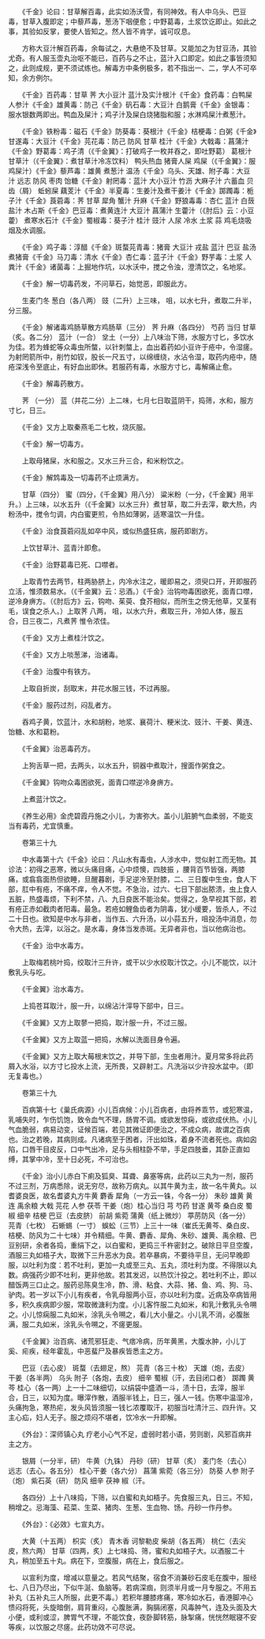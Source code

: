 <!-- { "loadSidebar": true } -->
　　《千金》论曰：甘草解百毒，此实如汤沃雪，有同神效。有人中乌头、巴豆毒，甘草入腹即定；中藜芦毒，葱汤下咽便愈；中野葛毒，土浆饮讫即止。如此之事，其验如反掌，要使人皆知之。然人皆不肯学，诚可叹息。

　　方称大豆汁解百药毒，余每试之，大悬绝不及甘草。又能加之为甘豆汤，其验尤奇。有人服玉壶丸治呕不能已，百药与之不止，蓝汁入口即定。如此之事皆须知之，此则成规，更不须试练也。解毒方中条例极多，若不指出一、二，学人不可卒知，余方例尔。

　　《千金》百药毒：甘草 荠 大小豆汁 蓝汁及实汁根汁《千金》食药毒：白鸭屎 人参汁《千金》雄黄毒：防己《千金》矾石毒：大豆汁 白鹅膏《千金》金银毒：服水银数两即出。鸭血及屎汁；鸡子汁及屎白烧猪脂和服；水淋鸡屎汁煮葱汁。

　　《千金》铁粉毒：磁石《千金》防葵毒：葵根汁《千金》桔梗毒：白粥《千金》甘遂毒：大豆汁《千金》芫花毒：防己 防风 甘草 桂汁《千金》大戟毒：菖蒲汁《千金》野葛毒：鸡子清（《千金翼》：打破鸡子一枚并吞之，即吐野葛） 葛根汁 甘草汁（《千金翼》：煮甘草汁冷冻饮料） 鸭头热血 猪膏人屎 鸡屎（《千金翼》：服鸡屎汁）《千金》藜芦毒：雄黄 煮葱汁 温汤《千金》乌头、天雄、附子毒：大豆汁 远志 防风 枣肉 饴糖《千金》射罔毒：蓝汁 大小豆汁 竹沥 大麻子汁 六蓄血 贝齿（屑） 蚯蚓屎 藕芰汁《千金》半夏毒：生姜汁及煮干姜汁《千金》踯躅毒：栀子汁《千金》莨菪毒：荠 甘草 犀角 蟹汁 升麻《千金》野狼毒毒：杏仁 蓝汁 白蔹 盐汁 木占斯《千金》巴豆毒：煮黄连汁 大豆汁 菖蒲汁 生藿汁（《肘后》云：小豆藿） 煮寒水石汁《千金》蜀椒毒：葵子汁 桂汁 豉汁 人尿 冷水 土浆 蒜 鸡毛烧吸烟及水调服。

　　《千金》鸡子毒：淳醋《千金》斑蝥芫青毒：猪膏 大豆汁 戎盐 蓝汁 巴豆 盐汤煮猪膏《千金》马刀毒：清水《千金》杏仁毒：蓝子汁《千金》野芋毒：土浆 人粪汁《千金》诸菌毒：上掘地作坑，以水沃中，搅之令浊，澄清饮之，名地浆。

　　《千金》解一切毒药发，不问草石，始觉恶，即服此方。

　　生麦门冬 葱白（各八两） 豉（二升）上三味， 咀，以水七升，煮取二升半，分三服。

　　《千金》解诸毒鸡肠草散方鸡肠草（三分） 荠 升麻（各四分） 芍药 当归 甘草（炙。各二分） 蓝汁（一合） 坌土（一分）上八味治下筛，水服方寸匕，多饮水为佳。若为蜂蛇等众毒虫所螫，以针刺螫上，血出着药如小豆许于疮中，令湿瘥。为射罔箭所中，削竹如钗，股长一尺五寸，以绵缠绕，水沾令湿，取药内疮中，随疮深浅令至底止，有好血出即休。若服药有毒，水服方寸匕，毒解痛止愈。

　　《千金》解毒药散方。

　　荠 （一分） 蓝（并花二分）上二味，七月七日取蓝阴干，捣筛，水和，服方寸匕，日三。

　　《千金》又方上取秦燕毛二七枚，烧灰服。

　　《千金》解一切毒方。

　　上取母猪屎，水和服之。又水三升三合，和米粉饮之。

　　《千金》解鸩毒及一切毒药不止烦满方。

　　甘草（四分） 蜜（四分，《千金翼》用八分） 粱米粉（一分，《千金翼》用半升。）上三味，以水五升（《千金翼》以水三升）煮甘草，取二升去滓，歇大热，内粉汤中，搅令匀调，内白蜜更煎，令热如薄粥，适寒温饮一升佳。

　　《千金》治食莨菪闷乱如卒中风，或似热盛狂病，服药即剧方。

　　上饮甘草汁、蓝青汁即愈。

　　《千金》治野葛毒已死、口噤者。

　　上取青竹去两节，柱两胁脐上，内冷水注之，暖即易之，须臾口开，开即服药立活，惟须数易水。（《千金翼》云：忌酒。）《千金》治钩吻毒困欲死，面青口噤，逆冷身痹方。（《肘后方》云，钩吻、茱萸、食芥相似，而所生之傍无他草，又茎有毛，误食之杀人。）上取荠 八两， 咀，以水六升，煮取三升，冷如人体，服五合，日三夜二，凡煮荠 惟令浓佳。

　　《千金》又方上煮桂汁饮之。

　　《千金》又方上啖葱涕，治诸毒。

　　《千金》治腹中有铁方。

　　上取自折炭，刮取末，井花水服三钱，不过再服。

　　《千金》服药过剂，闷乱者方。

　　吞鸡子黄，饮蓝汁，水和胡粉，地浆、襄荷汁、粳米沈、豉汁、干姜、黄连、饴糖、水和葛粉。

　　《千金翼》治恶毒药方。

　　上狗舌草一把，去两头，以水五升，铜器中煮取汁，搜面作粥食之。

　　《千金翼》钩吻众毒困欲死，面青口噤逆冷身痹方。

　　上煮蓝汁饮之。

　　《养生必用》金虎碧霞丹施之小儿，为害弥大。盖小儿脏腑气血柔弱，不能支当有毒药，尤宜慎重。

　　卷第三十九

　　中水毒第十六《千金》论曰：凡山水有毒虫，人涉水中，觉似射工而无物。其诊法：初得之恶寒，微以头痛目痛，心中烦懊，四肢振 ，腰背百节皆强，两膝痛，或翕翕面热但欲睡，旦醒暮剧，手足逆冷至肘膝，二、三日腹中生虫，食人下部，肛中有疮，不痛不痒，令人不觉。不急治，过六、七日下部出脓溃，虫上食人五脏，热盛毒烦，下利不禁，八、九日良医不能治矣。觉得之，急早视其下部，若有疮正赤如截肉者阳毒。最急。若疮如鲤鱼齿者为阴毒，犹小缓要，皆杀人，不过二十日也。欲知是中水与非者，当作五、六升汤，以小蒜五升，咀投汤中消息，勿令大热，去滓，以浴之。是水毒，身体当发赤斑。无异者非也，当以他病治也。

　　《千金》治中水毒方。

　　上取梅若桃叶捣，绞取汁三升许，或干以少水绞取汁饮之。小儿不能饮，以汁敷乳头与吃。

　　《千金翼》治水毒方。

　　上捣苍耳取汁，服一升，以绵沾汁滓导下部中，日三。

　　《千金翼》又方上取蓼一把捣，取汁服一升，不过三服。

　　《千金翼》又方上取蓝一把捣，水解以洗面目身令遍。

　　《千金翼》又方上取大莓根末饮之，并导下部，生虫者用汁。夏月常多将此药屑入水浴，以方寸匕投水上流，无所畏，又辟射工。凡洗浴以少许投水盆中。（即无复毒也。）

　　卷第三十九

　　百病第十七《巢氏病源》小儿百病候：小儿百病者，由将养乖节，或犯寒温，乳哺失时，乍伤饥饱，致令血气不理，肠胃不调。或欲发惊痫，或欲成伏热。小儿气血脆弱，病易动变，证候百端，若见其微证即便治之，不成众病，故谓之百病也。治之若晚，其病则成。凡诸病至于困者，汗出如珠，着身不流者死也。病如囟陷，口唇干目皮反，口中气出冷，足与头相柱卧不举，手足四肢垂，其卧正直如缚，其掌中冷，至十日必死，不可治也。

　　《千金》治小儿赤白下痢及狐臭、耳聋、鼻塞等病，此药以三丸为一剂，服药不过三剂，万病悉除，说无穷尽，故称万病丸。以其牛黄为主，故一名牛黄丸。以耆婆良医，故名耆婆丸方牛黄 麝香 犀角（一方云一铢，今各一分） 朱砂 雄黄 黄连 禹余粮 大戟 芫花 人参 茯苓 干姜（炮）桂心当归 芎 芍药 甘遂 黄芩 桑白皮 蜀椒 细辛 桔梗 巴豆（去皮脐） 前胡 紫菀 蒲黄（纸上微炒） 葶苈防风（各一分） 芫青（七枚） 石蜥蜴（一寸） 蜈蚣（三节）上三十一味（崔氏无黄芩、桑白皮、桔梗、防风为二十七味）并令精细。牛黄、麝香、犀角、朱砂、雄黄、禹余粮、巴豆别研，余者各捣，重绢下之，以白蜜和，更捣三千杵密封之。破除日平旦空腹，酒服三丸如梧子大，取微下三升恶水为良。若卒暴病，不要待平旦，无问早晚即服，以吐利为度：若不吐利，更加一丸或至三丸、五丸，须吐利为度。不得限以丸数。病强药少即不吐利，更非他故。若其发迟，以热饮汁投之。若吐利不止，即以醋饭两三口止之。服药忌陈臭生冷，酢、滑、粘食、大蒜、猪、鱼、鸡、狗、马、驴肉。若一岁以下小儿有疾者，令乳母服两小豆，亦以吐利为度。近病及卒病皆用多，积久疾病即少服，常取微溏利为度。小儿客忤服二丸如米，和乳汁敷乳头令嗍之。小儿惊痫服二丸如米，涂乳头令嗍之，看儿大小量之。小儿乳不消，必腹胀满，服二丸如米，涂乳头令嗍之，不瘥更服。

　　《千金翼》治百病、诸荒邪狂走、气痞冷病，历年黄黑，大腹水肿，小儿丁奚、疟疾，经年霍乱，中恶蜚尸及暴疾皆悉主之方。

　　巴豆（去心皮） 斑蝥（去翅足，熬） 芫青（各三十枚） 天雄（炮，去皮） 干姜（各半两） 乌头 附子（各炮，去皮） 细辛 蜀椒（汗，去目闭口者） 踯躅 黄芩 桂心（各一两）上一十二味细切，以绢袋中盛酒一斗，渍十日，去滓，服半合，日三，以知为度。曝滓作散，酒服半钱上，日三，强人一钱。伤寒中温湿冷，头痛拘急，寒热疟，发头风皆须服一钱匕浓覆取汗，初服当吐清汁三、四升许。又主心疝，妇人无子。服之烦闷不堪者，饮冷水一升即解。

　　《外台》：深师镇心丸 疗老小心气不足，虚弱时若小语，劳则剧，风邪百病并主之方。

　　银屑（一分半，研） 牛黄（九铢） 丹砂（研） 甘草（炙） 麦门冬（去心） 远志（去心。各五分） 桂心干姜（各六分） 菖蒲 紫菀（各三分） 防葵 人参 附子（炮） 紫石英（研） 防风 细辛 茯神 椒（汗。

　　各四分）上十八味捣，下筛，以白蜜和丸如梧子。先食服三丸，日三。不知，稍增之。忌海藻、菘菜、生菜、猪肉、生葱、生血物、饧。丹砂一作丹参。

　　《外台》：《必效》七宣丸方。

　　大黄（十五两） 枳实（炙） 青木香 诃黎勒皮 柴胡（各五两） 桃仁（去尖皮，熬六两） 甘草（四两，炙）上七味捣、筛，蜜和丸如梧子大。以酒服二十丸，稍加至五十丸。病在下，空腹服，病在上，食后服之。

　　以宣利为度，增减以意量之。若风气结聚，宿食不消兼砂石皮毛在腹中，服经七、八日乃尽出，下似牛涎、鱼脑等。若病深痼，则须半月或一月专服之。不用五补丸（五补丸三人所服，此更不毒。）若积年腰膝疼痛，寒冷如水石，香港脚冲心愦闷将死，头旋暗倒，肩背重闷，心腹胀满，胸膈闭塞，风毒肿气，连及头面及大小便，或利或涩，脾胃气不理，不能饮食，夜卧脚转筋，脉掣痛，恍恍然眠寝不安等疾，以饮服之尽瘥。此药功效不可尽说。

